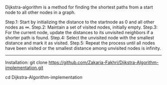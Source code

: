 Dijkstra-algorithm is a method for finding the shortest paths from a start node to all other nodes in a graph.

Step.1:  Start by initializing the distance to the startnode as 0 and all other nodes as ∞.
Step.2: Maintain a set of visited nodes, initially empty.
Step.3: For the current node, update the distances to its unvisited neighbors if a shorter path is found.
Step.4: Select the unvisited node with the smallest distance and mark it as visited.
Step.5: Repeat the process until all nodes have been visited or the smallest distance among unvisited nodes is infinity. 
*********************************************
Installation:
git clone https://github.com/Zakaria-Fakhri/Dijkstra-Algorithm-implementation.git

cd Dijkstra-Algorithm-implementation
